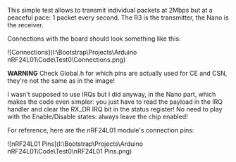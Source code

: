 This simple test allows to transmit individual packets at 2Mbps but at a peaceful pace: 1 packet every second.
The R3 is the transmitter, the Nano is the receiver.

Connections with the board should look something like this:

![Connections](I:\Bootstrap\Projects\Arduino nRF24L01\Code\Test0\Connections.png)

**WARNING**  Check Global.h for which pins are actually used for CE and CSN, they're not the same as in the image!

I wasn't supposed to use IRQs but I did anyway, in the Nano part, which makes the code even simpler: you just have to read the payload in the IRQ handler and clear the RX_DR IRQ bit in the status register! No need to play with the Enable/Disable states: always leave the chip enabled!

For reference, here are the nRF24L01 module's connection pins:

![nRF24L01 Pins](I:\Bootstrap\Projects\Arduino nRF24L01\Code\Test0\nRF24L01 Pins.png)